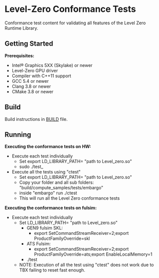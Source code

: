 # Level-Zero Conformance Tests

Conformance test content for validating all features of the Level Zero Runtime Library.

## Getting Started

**Prerequisites:**
 * Intel® Graphics 5XX (Skylake) or newer
 * Level-Zero GPU driver
 * Compiler with C++11 support
 * GCC 5.4 or newer
 * Clang 3.8 or newer
 * CMake 3.8 or newer

## Build

Build instructions in [BUILD](BUILD.md) file.

## Running

**Executing the conformance tests on HW:**
 * Execute each test individually
    * Set export LD_LIBRARY_PATH= "path to Level_zero.so"
    * sudo ./test_<filename>
 * Execute all the tests using "ctest"
    * Set export LD_LIBRARY_PATH= "path to Level_zero.so"
    * Copy your folder and all sub folders: "build/compute_samples/tests/embargo"
    * inside "embargo" run ./ctest
    * This will run all the Level Zero conformance tests

**Executing the conformance tests on fulsim:**
 * Execute each test individually
    * Set LD_LIBRARY_PATH= "path to Level_zero.so"
        * GEN9 fulsim SKL:
            * export SetCommandStreamReceiver=2;export ProductFamilyOverride=skl
        * ATS Fulsim:
            * export SetCommandStreamReceiver=2;export ProductFamilyOverride=ats;export EnableLocalMemory=1
        * ./test<filename>
    * NOTE: Execution of all the test using "ctest" does not work due to TBX failing to reset fast enough.